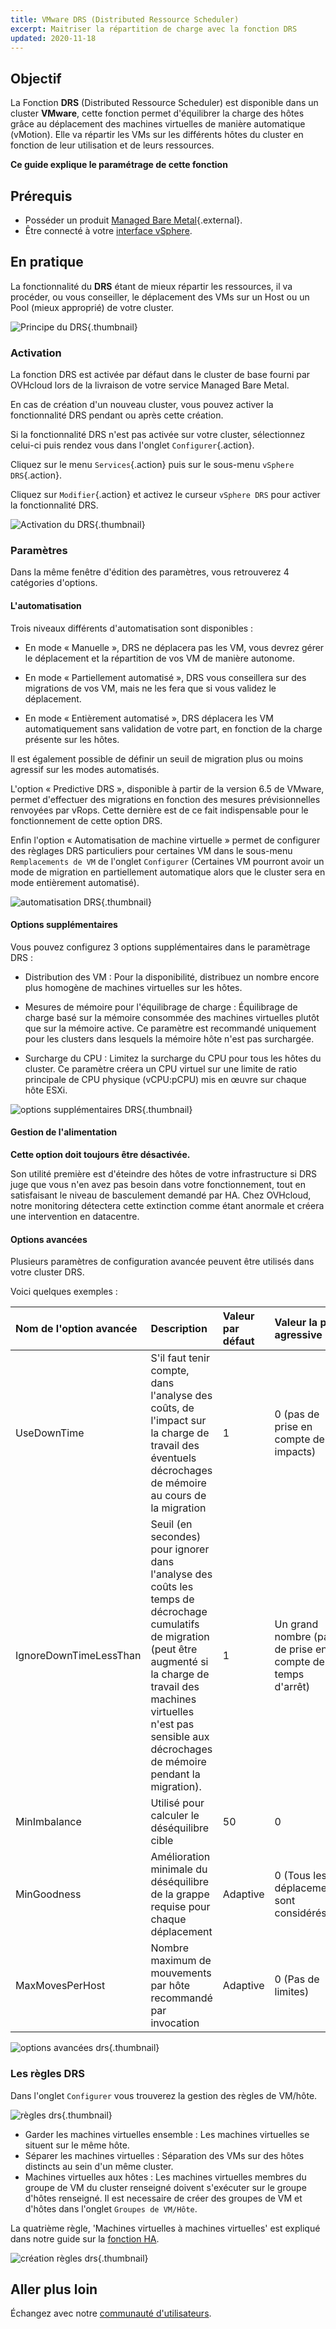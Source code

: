 ```yaml
---
title: VMware DRS (Distributed Ressource Scheduler)
excerpt: Maitriser la répartition de charge avec la fonction DRS
updated: 2020-11-18
---
```


## Objectif

La Fonction **DRS** (Distributed Ressource Scheduler) est disponible dans un cluster **VMware**, cette fonction permet d'équilibrer la charge des hôtes grâce au déplacement des machines virtuelles de manière automatique (vMotion). Elle va répartir les VMs sur les différents hôtes du cluster en fonction de leur utilisation et de leurs ressources.

**Ce guide explique le paramétrage de cette fonction**

## Prérequis

- Posséder un produit [Managed Bare Metal](https://www.ovhcloud.com/fr-ca/managed-bare-metal/){.external}.
- Être connecté à votre [interface vSphere](/pages/bare_metal_cloud/managed_bare_metal/vsphere-interface).

## En pratique

La fonctionnalité du **DRS** étant de mieux répartir les ressources, il va procéder, ou vous conseiller, le déplacement des VMs sur un Host ou un Pool (mieux approprié) de votre cluster.

![Principe du DRS](images/drs0.png){.thumbnail}

### Activation

La fonction DRS est activée par défaut dans le cluster de base fourni par OVHcloud lors de la livraison de votre service Managed Bare Metal.

En cas de création d'un nouveau cluster, vous pouvez activer la fonctionnalité DRS pendant ou après cette création.

Si la fonctionnalité DRS n'est pas activée sur votre cluster, sélectionnez celui-ci puis rendez vous dans l'onglet `Configurer`{.action}.

Cliquez sur le menu `Services`{.action} puis sur le sous-menu `vSphere DRS`{.action}.

Cliquez sur `Modifier`{.action} et activez le curseur `vSphere DRS` pour activer la fonctionnalité DRS.

![Activation du DRS](images/drs01.png){.thumbnail}

### Paramètres 

Dans la même fenêtre d'édition des paramètres, vous retrouverez 4 catégories d'options.

#### L'automatisation

Trois niveaux différents d'automatisation sont disponibles :

- En mode « Manuelle », DRS ne déplacera pas les VM, vous devrez gérer le déplacement et la répartition de vos VM de manière autonome.

- En mode « Partiellement automatisé », DRS vous conseillera sur des migrations de vos VM, mais ne les fera que si vous validez le déplacement.

- En mode « Entièrement automatisé », DRS déplacera les VM automatiquement sans validation de votre part, en fonction de la charge présente sur les hôtes.

Il est également possible de définir un seuil de migration plus ou moins agressif sur les modes automatisés.

L'option « Predictive DRS », disponible à partir de la version 6.5 de VMware, permet d'effectuer des migrations en fonction des mesures prévisionnelles renvoyées par vRops.
Cette dernière est de ce fait indispensable pour le fonctionnement de cette option DRS.

Enfin l'option « Automatisation de machine virtuelle » permet de configurer des règlages DRS particuliers pour certaines VM dans le sous-menu `Remplacements de VM` de l'onglet `Configurer` (Certaines VM pourront avoir un mode de migration en partiellement automatique alors que le cluster sera en mode entièrement automatisé).

![automatisation DRS](images/drs02.png){.thumbnail}

#### Options supplémentaires

Vous pouvez configurez 3 options supplémentaires dans le paramètrage DRS :

- Distribution des VM : Pour la disponibilité, distribuez un nombre encore plus homogène de machines virtuelles sur les hôtes. 

- Mesures de mémoire pour l'équilibrage de charge : Équilibrage de charge basé sur la mémoire consommée des machines virtuelles plutôt que sur la mémoire active.
Ce paramètre est recommandé uniquement pour les clusters dans lesquels la mémoire hôte n'est pas surchargée. 

- Surcharge du CPU : Limitez la surcharge du CPU pour tous les hôtes du cluster. Ce paramètre créera un CPU virtuel sur une limite de ratio principale de CPU physique (vCPU:pCPU) mis en œuvre sur chaque hôte ESXi. 

![options supplémentaires DRS](images/drs03.png){.thumbnail}

#### Gestion de l'alimentation

**Cette option doit toujours être désactivée.**

Son utilité première est d'éteindre des hôtes de votre infrastructure si DRS juge que vous n'en avez pas besoin dans votre fonctionnement, tout en satisfaisant le niveau de basculement demandé par HA.
Chez OVHcloud, notre monitoring détectera cette extinction comme étant anormale et créera une intervention en datacentre.

#### Options avancées

Plusieurs paramètres de configuration avancée peuvent être utilisés dans votre cluster DRS.

Voici quelques exemples :

|Nom de l'option avancée|Description|Valeur par défaut|Valeur la plus agressive|
|:---|:---|:---|:---|
|UseDownTime|S'il faut tenir compte, dans l'analyse des coûts, de l'impact sur la charge de travail des éventuels décrochages de mémoire au cours de la migration|1|0 (pas de prise en compte des impacts)|
|IgnoreDownTimeLessThan|Seuil (en secondes) pour ignorer dans l'analyse des coûts les temps de décrochage cumulatifs de migration (peut être augmenté si la charge de travail des machines virtuelles n'est pas sensible aux décrochages de mémoire pendant la migration).|1|Un grand nombre (pas de prise en compte des temps d'arrêt)|
|MinImbalance|Utilisé pour calculer le déséquilibre cible|50|0|
|MinGoodness|Amélioration minimale du déséquilibre de la grappe requise pour chaque déplacement|Adaptive|0 (Tous les déplacements sont considérés)|
|MaxMovesPerHost|Nombre maximum de mouvements par hôte recommandé par invocation|Adaptive|0 (Pas de limites)|

![options avancées drs](images/drs05.png){.thumbnail}

### Les règles DRS

Dans l'onglet `Configurer` vous trouverez la gestion des règles de VM/hôte.

![règles drs](images/drs06.png){.thumbnail}

- Garder les machines virtuelles ensemble : Les machines virtuelles se situent sur le même hôte.
- Séparer les machines virtuelles : Séparation des VMs sur des hôtes distincts au sein d'un même cluster.
- Machines virtuelles aux hôtes : Les machines virtuelles membres du groupe de VM du cluster renseigné doivent s'exécuter sur le groupe d'hôtes renseigné. Il est necessaire de créer des groupes de VM et d'hôtes dans l'onglet `Groupes de VM/Hôte`.

La quatrième règle, 'Machines virtuelles à machines virtuelles' est expliqué dans notre guide sur la [fonction HA](/pages/bare_metal_cloud/managed_bare_metal/vmware_ha_high_availability).

![création règles drs](images/drs07.png){.thumbnail}

## Aller plus loin

Échangez avec notre [communauté d'utilisateurs](/links/community).
